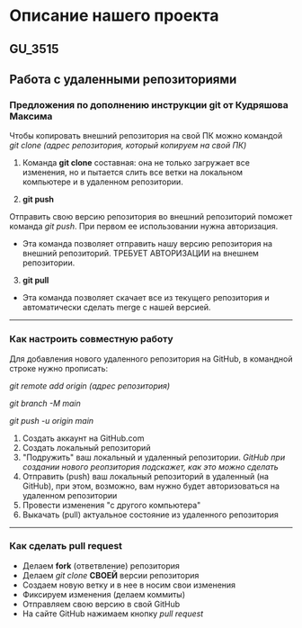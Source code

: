 # Описание нашего проекта
## GU_3515
## Работа с удаленными репозиториями

### Предложения по дополнению инструкции git от Кудряшова Максима

Чтобы копировать внешний репозитория на свой ПК можно командой _git clone (адрес репозитория, который копируем на свой ПК)_

1. Команда **git clone** составная: она не только загружает все изменения, но и пытается слить все ветки на локальном компьютере и в удаленном репозитории.

2. **git push**

Отправить свою версию репозитория во внешний репозиторий поможет команда _git push_. При первом ее использовании нужна авторизация.

+ Эта команда позволяет отправить нашу версию репозитория на внешний репозиторий. ТРЕБУЕТ АВТОРИЗАЦИИ на внешнем репозитории.

3. **git pull**

+ Эта команда позволяет скачает все из текущего репозитория и автоматически сделать merge с нашей версией.

***

### Как настроить совместную работу

Для добавления нового удаленного репозитория на GitHub, в командной строке нужно прописать:

_git remote add origin (адрес репозитория)_

_git branch -M main_

_git push -u origin main_

1. Создать аккаунт на GitHub.com
2. Создать локальный репозиторий
3. "Подружить" ваш локальный и удаленный репозитории. _GitHub при создании нового реопзитория подскажет, как это можно сделать_
4. Отправить (push) ваш локальный репозиторий в удаленный (на GitHub), при этом, возможно, вам нужно будет авторизоваться на удаленном репозитории
5. Провести изменения "с другого компьютера"
6. Выкачать (pull) актуальное состояние из удаленного репозитория

***

### Как сделать pull request

* Делаем **fork** (ответвление) репозитория
* Делаем _git clone_ **СВОЕЙ** версии репозитория
* Создаем новую ветку и в нее в носим свои изменения
* Фиксируем изменения (делаем коммиты)
* Отправляем свою версию в свой GitHub
* На сайте GitHub нажимаем кнопку _pull request_